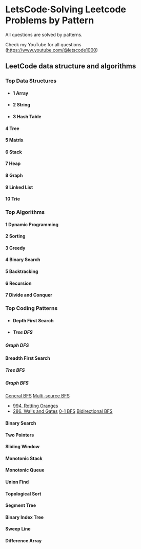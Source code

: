 # LetsCode·Solving Leetcode Problems by Pattern

All questions are solved by patterns.

Check my YouTube for all questions (https://www.youtube.com/@letscode1000)

## LeetCode data structure and algorithms
### Top Data Structures

* #### 1 Array
* #### 2 String
* #### 3 Hash Table
#### 4 Tree
#### 5 Matrix
#### 6 Stack
#### 7 Heap
#### 8 Graph
#### 9 Linked List
#### 10 Trie

### Top Algorithms

#### 1 Dynamic Programming
#### 2 Sorting
#### 3 Greedy
#### 4 Binary Search
#### 5 Backtracking
#### 6 Recursion
#### 7 Divide and Conquer

### Top Coding Patterns

* #### Depth First Search

* ##### Tree DFS

##### Graph DFS

#### Breadth First Search

##### Tree BFS
##### Graph BFS
[General BFS](https://github.com/wisdompeak/LeetCode/tree/master/Two_Pointers)
[Multi-source BFS](https://github.com/wisdompeak/LeetCode/tree/master/Two_Pointers/011.Container-With-Most-Water)
* [994. Rotting Oranges](https://github.com/wisdompeak/LeetCode/tree/master/Two_Pointers/1763.Longest-Nice-Substring)
* [286. Walls and Gates](https://github.com/wisdompeak/LeetCode/tree/master/Two_Pointers/011.Container-With-Most-Water)
[0-1 BFS](https://github.com/wisdompeak/LeetCode/tree/master/Two_Pointers/011.Container-With-Most-Water)
[Bidirectional BFS](https://github.com/wisdompeak/LeetCode/tree/master/Two_Pointers/011.Container-With-Most-Water)	 

#### Binary Search
#### Two Pointers
#### Sliding Window
#### Monotonic Stack
#### Monotonic Queue
#### Union Find
#### Topological Sort
#### Segment Tree
#### Binary Index Tree
#### Sweep Line
#### Difference Array



